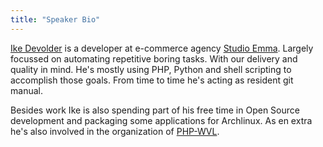 ```yaml
---
title: "Speaker Bio"
---
```


[Ike Devolder](https://herecura.eu) is a developer at e-commerce agency [Studio Emma](https://www.studioemma.com). Largely focussed on automating repetitive boring tasks. With our delivery and quality in mind. He's mostly using PHP, Python and shell scripting to accomplish those goals. From time to time he's acting as resident git manual.

Besides work Ike is also spending part of his free time in Open Source development and packaging some applications for Archlinux. As en extra he's also involved in the organization of [PHP-WVL](http://php-wvl.be).

